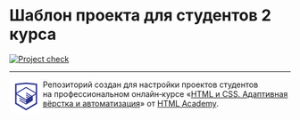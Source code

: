# Шаблон проекта для студентов 2 курса

[![Project check][check-image]][check-url]

---

<a href="https://htmlacademy.ru/intensive/adaptive"><img align="left" width="60" height="60" alt="HTML Academy" src="https://raw.githubusercontent.com/firefoxic/project-template-2/master/source/icons/htmlacademy.svg"></a>

Репозиторий создан для настройки проектов студентов на профессиональном онлайн‑курсе «[HTML и CSS. Адаптивная вёрстка и автоматизация](https://htmlacademy.ru/intensive/adaptive)» от [HTML Academy](https://htmlacademy.ru).

[check-image]: https://github.com/firefoxic/project-template-2/workflows/Project%20check/badge.svg?branch=master
[check-url]: https://github.com/firefoxic/project-template-2/actions
